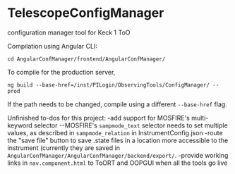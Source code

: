 # TelescopeConfigManager
configuration manager tool for Keck 1 ToO

Compilation using Angular CLI:

`cd AngularConfManager/frontend/AngularConfManager/`

To compile for the production server,

`ng build --base-href=/inst/PILogin/ObservingTools/ConfigManager/ --prod`


If the path needs to be changed, compile using a different `--base-href` flag.



Unfinished to-dos for this project:
-add support for MOSFIRE's multi-keyword selector
--MOSFIRE's `sampmode_text` selector needs to set multiple values, as described in `sampmode_relation` in InstrumentConfig.json
-route the "save file" button to save .state files in a location more accessible to the instrument (currently they are saved in `AngularConfManager/AngularConfManager/backend/export/`.
-provide working links in `nav.component.html` to ToORT and OOPGUI when all the tools go live

